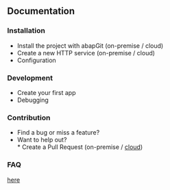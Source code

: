 ## Documentation

### Installation
* Install the project with abapGit (on-premise / cloud)
* Create a new HTTP service (on-premise / cloud)
* Configuration

### Development
* Create your first app
* Debugging

### Contribution
* Find a bug or miss a feature?
* Want to help out? <br>
        * Create a Pull Request (on-premise / [cloud](https://github.com/abap2UI5/abap2UI5/blob/main/docs/contribution/how_to_pr.md))
        
### FAQ
[here](https://github.com/abap2UI5/abap2UI5/blob/main/docs/faq.md)
